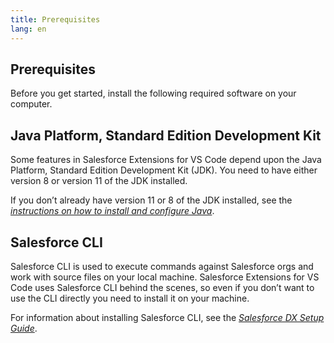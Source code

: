 ```yaml
---
title: Prerequisites
lang: en
---
```


## Prerequisites

Before you get started, install the following required software on your computer.

## Java Platform, Standard Edition Development Kit

Some features in Salesforce Extensions for VS Code depend upon the Java Platform, Standard Edition Development Kit (JDK). You need to have either version 8 or version 11 of the JDK installed.

If you don’t already have version 11 or 8 of the JDK installed, see the _[instructions on how to install and configure Java](./en/getting-started/java-setup)_.

## Salesforce CLI

Salesforce CLI is used to execute commands against Salesforce orgs and work with source files on your local machine. Salesforce Extensions for VS Code uses Salesforce CLI behind the scenes, so even if you don’t want to use the CLI directly you need to install it on your machine.

For information about installing Salesforce CLI, see the _[Salesforce DX Setup Guide](https://developer.salesforce.com/docs/atlas.en-us.sfdx_setup.meta/sfdx_setup/sfdx_setup_install_cli.htm)_.




